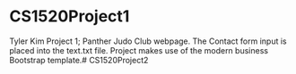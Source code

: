 # CS1520Project1
Tyler Kim Project 1; Panther Judo Club webpage.  The Contact form input is placed into the text.txt file.  Project makes use of the modern business Bootstrap template.# CS1520Project2
